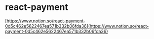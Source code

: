 # react-payment

[https://www.notion.so/react-payment-0d5c462e5622467ea571b332b06fda36](https://www.notion.so/react-payment-0d5c462e5622467ea571b332b06fda36)

